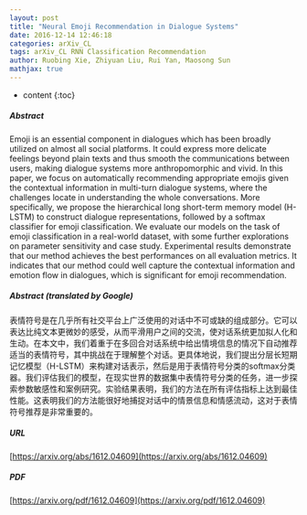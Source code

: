 ```yaml
---
layout: post
title: "Neural Emoji Recommendation in Dialogue Systems"
date: 2016-12-14 12:46:18
categories: arXiv_CL
tags: arXiv_CL RNN Classification Recommendation
author: Ruobing Xie, Zhiyuan Liu, Rui Yan, Maosong Sun
mathjax: true
---
```


* content
{:toc}

##### Abstract
Emoji is an essential component in dialogues which has been broadly utilized on almost all social platforms. It could express more delicate feelings beyond plain texts and thus smooth the communications between users, making dialogue systems more anthropomorphic and vivid. In this paper, we focus on automatically recommending appropriate emojis given the contextual information in multi-turn dialogue systems, where the challenges locate in understanding the whole conversations. More specifically, we propose the hierarchical long short-term memory model (H-LSTM) to construct dialogue representations, followed by a softmax classifier for emoji classification. We evaluate our models on the task of emoji classification in a real-world dataset, with some further explorations on parameter sensitivity and case study. Experimental results demonstrate that our method achieves the best performances on all evaluation metrics. It indicates that our method could well capture the contextual information and emotion flow in dialogues, which is significant for emoji recommendation.

##### Abstract (translated by Google)
表情符号是在几乎所有社交平台上广泛使用的对话中不可或缺的组成部分。它可以表达比纯文本更微妙的感受，从而平滑用户之间的交流，使对话系统更加拟人化和生动。在本文中，我们着重于在多回合对话系统中给出情境信息的情况下自动推荐适当的表情符号，其中挑战在于理解整个对话。更具体地说，我们提出分层长短期记忆模型（H-LSTM）来构建对话表示，然后是用于表情符号分类的softmax分类器。我们评估我们的模型，在现实世界的数据集中表情符号分类的任务，进一步探索参数敏感性和案例研究。实验结果表明，我们的方法在所有评估指标上达到最佳性能。这表明我们的方法能很好地捕捉对话中的情景信息和情感流动，这对于表情符号推荐是非常重要的。

##### URL
[https://arxiv.org/abs/1612.04609](https://arxiv.org/abs/1612.04609)

##### PDF
[https://arxiv.org/pdf/1612.04609](https://arxiv.org/pdf/1612.04609)

